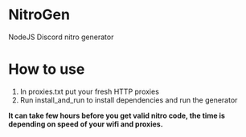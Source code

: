 # NitroGen
NodeJS Discord nitro generator 

# How to use
1. In proxies.txt put your fresh HTTP proxies
2. Run install_and_run to install dependencies and run the generator

**It can take few hours before you get valid nitro code, the time is depending on speed of your wifi and proxies.**


